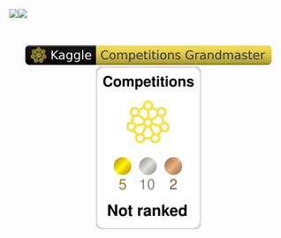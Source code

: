 <!--
# GitHub Readme Stats を利用してGitHubプロフィールをカッコよくする
# https://qiita.com/zizi4n5/items/f8076cb25bbf64a9bc1c
# GitHub Readme Stats: https://github.com/anuraghazra/github-readme-stats/blob/master/docs/readme_ja.md
 -->

<!-- # aタグ使ってカード横に並べる -->
<!-- # 統計情報を動的生成 + アイコンの表示 + カウントにprivateリポジトリを含める + リポジトリのOwnerを表示 -->
<a href="https://github.com/anuraghazra/github-readme-stats">
  <img align="left" src="https://github-readme-stats-git-masterrstaa-rickstaa.vercel.app/api?username=riron1206&show_icons=truecount_private=true&show_owner=true" />
</a>
<!-- # Top Languages Card -->
<a href="https://github.com/anuraghazra/github-readme-stats">
  <img align="left" src="https://github-readme-stats-git-masterrstaa-rickstaa.vercel.app/api/top-langs/?username=riron1206" />
</a>

<br>
<br>
<br>
<!--
# kaggleのバッジを表示。こっちはメンテされないからやめる
<p align="center">
  <img src="https://road-to-kaggle-grandmaster.vercel.app/api/badges/anonamename/competition/light" />
  <img src="https://road-to-kaggle-grandmaster.vercel.app/api/badges/anonamename/dataset/light" />
  <img src="https://road-to-kaggle-grandmaster.vercel.app/api/badges/anonamename/notebook/light" />
  <img src="https://road-to-kaggle-grandmaster.vercel.app/api/badges/anonamename/discussion/light" />
</p>
-->
<!-- # kaggleのバッジを表示 -->
<p align="center">
  <img src="./kaggle-badges/CompetitionsRank/plastic-black.svg" />
  <img src="./kaggle-plates/Competitions/white.svg" />
</p>

